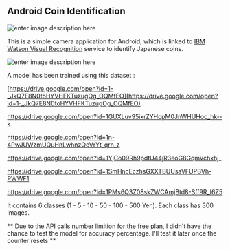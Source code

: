 ## Android Coin Identification


![enter image description here](https://lh3.googleusercontent.com/wVtfl89XeVbVhtZJeAG8E92rfRyseM2zccAaLQkhQCMijfUlkqMSDInW_gZg1gdcX4meyjZdVi3a)

This is a simple camera application for Android, which is linked to [IBM Watson Visual Recognition](https://console.bluemix.net/catalog/services/visual-recognition) service to identify Japanese coins. 

![enter image description here](https://lh3.googleusercontent.com/rkuZCXan4-CL25BOxtcFVSCS-KkGP5ZTy41-uRTWH1i0tHWZ5BlbjLdXZzbdEeCOTnOKJ-PfO5v3)

A model has been trained using this dataset :

[https://drive.google.com/open?id=1-_JkQ7E8N0toHYVHFKTuzugOg_OQMfEO](https://drive.google.com/open?id=1-_JkQ7E8N0toHYVHFKTuzugOg_OQMfEO)

https://drive.google.com/open?id=1GUXLuv95ixrZYHcpM0JnWHUHoc_hk--k

https://drive.google.com/open?id=1n-4PwJUWzmUQuHnLwhnzQeVrYt_qrn_z

https://drive.google.com/open?id=1YjCo09Rh9pdtU44jR3eoG8GqmVchxhj_

https://drive.google.com/open?id=1SmHncEczhsGXXTBUUsaVFUPBVh-PWWF1

https://drive.google.com/open?id=1PMs6Q3Z08skZWCAmjBtd8-Sff9R_I6Z5

It contains 6 classes (1 - 5 - 10 - 50 - 100 - 500 Yen). Each class has 300 images.

** Due to the API calls number limition for the free plan, I didn't have the chance to test the model for accuracy percentage. I'll test it later once the counter resets **

